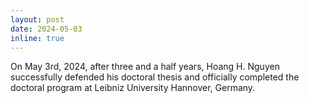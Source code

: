 ```yaml
---
layout: post
date: 2024-05-03
inline: true
---
```


On May 3rd, 2024, after three and a half years, Hoang H. Nguyen successfully defended his doctoral thesis and officially completed the doctoral program at Leibniz University Hannover, Germany.